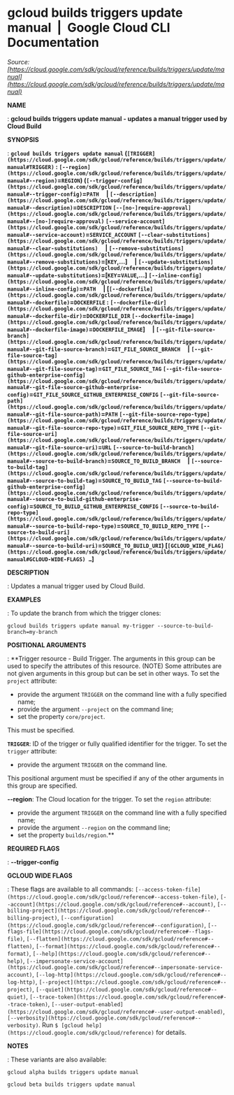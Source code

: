 # gcloud builds triggers update manual  |  Google Cloud CLI Documentation

*Source: [https://cloud.google.com/sdk/gcloud/reference/builds/triggers/update/manual](https://cloud.google.com/sdk/gcloud/reference/builds/triggers/update/manual)*

**NAME**

: **gcloud builds triggers update manual - updates a manual trigger used by Cloud Build**

**SYNOPSIS**

: **`gcloud builds triggers update manual` (`[TRIGGER](https://cloud.google.com/sdk/gcloud/reference/builds/triggers/update/manual#TRIGGER)` : `[--region](https://cloud.google.com/sdk/gcloud/reference/builds/triggers/update/manual#--region)`=`REGION`) (`[--trigger-config](https://cloud.google.com/sdk/gcloud/reference/builds/triggers/update/manual#--trigger-config)`=`PATH`     | `[--description](https://cloud.google.com/sdk/gcloud/reference/builds/triggers/update/manual#--description)`=`DESCRIPTION` `[--[no-]require-approval](https://cloud.google.com/sdk/gcloud/reference/builds/triggers/update/manual#--[no-]require-approval)` `[--service-account](https://cloud.google.com/sdk/gcloud/reference/builds/triggers/update/manual#--service-account)`=`SERVICE_ACCOUNT` `[--clear-substitutions](https://cloud.google.com/sdk/gcloud/reference/builds/triggers/update/manual#--clear-substitutions)`     | `[--remove-substitutions](https://cloud.google.com/sdk/gcloud/reference/builds/triggers/update/manual#--remove-substitutions)`=[`KEY`,…]     | `[--update-substitutions](https://cloud.google.com/sdk/gcloud/reference/builds/triggers/update/manual#--update-substitutions)`=[`KEY`=`VALUE`,…] `[--inline-config](https://cloud.google.com/sdk/gcloud/reference/builds/triggers/update/manual#--inline-config)`=`PATH`     | [`[--dockerfile](https://cloud.google.com/sdk/gcloud/reference/builds/triggers/update/manual#--dockerfile)`=`DOCKERFILE` : `[--dockerfile-dir](https://cloud.google.com/sdk/gcloud/reference/builds/triggers/update/manual#--dockerfile-dir)`=`DOCKERFILE_DIR` `[--dockerfile-image](https://cloud.google.com/sdk/gcloud/reference/builds/triggers/update/manual#--dockerfile-image)`=`DOCKERFILE_IMAGE`]     | `[--git-file-source-branch](https://cloud.google.com/sdk/gcloud/reference/builds/triggers/update/manual#--git-file-source-branch)`=`GIT_FILE_SOURCE_BRANCH`     | `[--git-file-source-tag](https://cloud.google.com/sdk/gcloud/reference/builds/triggers/update/manual#--git-file-source-tag)`=`GIT_FILE_SOURCE_TAG` `[--git-file-source-github-enterprise-config](https://cloud.google.com/sdk/gcloud/reference/builds/triggers/update/manual#--git-file-source-github-enterprise-config)`=`GIT_FILE_SOURCE_GITHUB_ENTERPRISE_CONFIG` `[--git-file-source-path](https://cloud.google.com/sdk/gcloud/reference/builds/triggers/update/manual#--git-file-source-path)`=`PATH` `[--git-file-source-repo-type](https://cloud.google.com/sdk/gcloud/reference/builds/triggers/update/manual#--git-file-source-repo-type)`=`GIT_FILE_SOURCE_REPO_TYPE` `[--git-file-source-uri](https://cloud.google.com/sdk/gcloud/reference/builds/triggers/update/manual#--git-file-source-uri)`=`URL` `[--source-to-build-branch](https://cloud.google.com/sdk/gcloud/reference/builds/triggers/update/manual#--source-to-build-branch)`=`SOURCE_TO_BUILD_BRANCH`     | `[--source-to-build-tag](https://cloud.google.com/sdk/gcloud/reference/builds/triggers/update/manual#--source-to-build-tag)`=`SOURCE_TO_BUILD_TAG` `[--source-to-build-github-enterprise-config](https://cloud.google.com/sdk/gcloud/reference/builds/triggers/update/manual#--source-to-build-github-enterprise-config)`=`SOURCE_TO_BUILD_GITHUB_ENTERPRISE_CONFIG` `[--source-to-build-repo-type](https://cloud.google.com/sdk/gcloud/reference/builds/triggers/update/manual#--source-to-build-repo-type)`=`SOURCE_TO_BUILD_REPO_TYPE` `[--source-to-build-uri](https://cloud.google.com/sdk/gcloud/reference/builds/triggers/update/manual#--source-to-build-uri)`=`SOURCE_TO_BUILD_URI`) [`[GCLOUD_WIDE_FLAG](https://cloud.google.com/sdk/gcloud/reference/builds/triggers/update/manual#GCLOUD-WIDE-FLAGS) …`]**

**DESCRIPTION**

: Updates a manual trigger used by Cloud Build.

**EXAMPLES**

: To update the branch from which the trigger clones:

```
gcloud builds triggers update manual my-trigger --source-to-build-branch=my-branch
```

**POSITIONAL ARGUMENTS**

: **Trigger resource - Build Trigger. The arguments in this group can be used to
specify the attributes of this resource. (NOTE) Some attributes are not given
arguments in this group but can be set in other ways.
To set the `project` attribute:

- provide the argument `TRIGGER` on the command line with a fully
specified name;
- provide the argument `--project` on the command line;
- set the property `core/project`.

This must be specified.

**`TRIGGER`**:
ID of the trigger or fully qualified identifier for the trigger.
To set the `trigger` attribute:

- provide the argument `TRIGGER` on the command line.

This positional argument must be specified if any of the other arguments in this
group are specified.

**--region**:
The Cloud location for the trigger.
To set the `region` attribute:

- provide the argument `TRIGGER` on the command line with a fully
specified name;
- provide the argument `--region` on the command line;
- set the property `builds/region`.**

**REQUIRED FLAGS**

: **--trigger-config**

**GCLOUD WIDE FLAGS**

: These flags are available to all commands: `[--access-token-file](https://cloud.google.com/sdk/gcloud/reference#--access-token-file)`,
`[--account](https://cloud.google.com/sdk/gcloud/reference#--account)`, `[--billing-project](https://cloud.google.com/sdk/gcloud/reference#--billing-project)`,
`[--configuration](https://cloud.google.com/sdk/gcloud/reference#--configuration)`,
`[--flags-file](https://cloud.google.com/sdk/gcloud/reference#--flags-file)`,
`[--flatten](https://cloud.google.com/sdk/gcloud/reference#--flatten)`, `[--format](https://cloud.google.com/sdk/gcloud/reference#--format)`, `[--help](https://cloud.google.com/sdk/gcloud/reference#--help)`, `[--impersonate-service-account](https://cloud.google.com/sdk/gcloud/reference#--impersonate-service-account)`,
`[--log-http](https://cloud.google.com/sdk/gcloud/reference#--log-http)`,
`[--project](https://cloud.google.com/sdk/gcloud/reference#--project)`, `[--quiet](https://cloud.google.com/sdk/gcloud/reference#--quiet)`, `[--trace-token](https://cloud.google.com/sdk/gcloud/reference#--trace-token)`, `[--user-output-enabled](https://cloud.google.com/sdk/gcloud/reference#--user-output-enabled)`,
`[--verbosity](https://cloud.google.com/sdk/gcloud/reference#--verbosity)`.
Run `$ [gcloud help](https://cloud.google.com/sdk/gcloud/reference)` for details.

**NOTES**

: These variants are also available:

```
gcloud alpha builds triggers update manual
```

```
gcloud beta builds triggers update manual
```